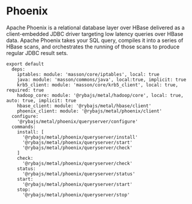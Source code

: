 
# Phoenix

Apache Phoenix is a relational database layer over HBase delivered as a client-embedded
JDBC driver targeting low latency queries over HBase data. Apache Phoenix takes
your SQL query, compiles it into a series of HBase scans, and orchestrates the
running of those scans to produce regular JDBC result sets.

    export default
      deps:
        iptables: module: 'masson/core/iptables', local: true
        java: module: 'masson/commons/java', local:true, implicit: true
        krb5_client: module: 'masson/core/krb5_client', local: true, required: true
        hadoop_core: module: '@rybajs/metal/hadoop/core', local: true, auto: true, implicit: true
        hbase_client: module: '@rybajs/metal/hbase/client'
        phoenix_client: module: '@rybajs/metal/phoenix/client'
      configure:
        '@rybajs/metal/phoenix/queryserver/configure'
      commands:
        install: [
          '@rybajs/metal/phoenix/queryserver/install'
          '@rybajs/metal/phoenix/queryserver/start'
          '@rybajs/metal/phoenix/queryserver/check'
        ]
        check:
          '@rybajs/metal/phoenix/queryserver/check'
        status:
          '@rybajs/metal/phoenix/queryserver/status'
        start:
          '@rybajs/metal/phoenix/queryserver/start'
        stop:
          '@rybajs/metal/phoenix/queryserver/stop'
